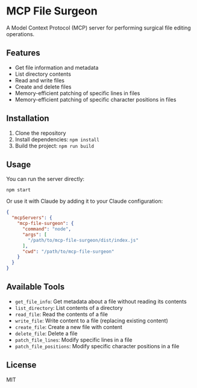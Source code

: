 # MCP File Surgeon

A Model Context Protocol (MCP) server for performing surgical file editing operations.

## Features

- Get file information and metadata
- List directory contents
- Read and write files
- Create and delete files
- Memory-efficient patching of specific lines in files
- Memory-efficient patching of specific character positions in files

## Installation

1. Clone the repository
2. Install dependencies: `npm install`
3. Build the project: `npm run build`

## Usage

You can run the server directly:

```
npm start
```

Or use it with Claude by adding it to your Claude configuration:

```json
{
  "mcpServers": {
    "mcp-file-surgeon": {
      "command": "node",
      "args": [
        "/path/to/mcp-file-surgeon/dist/index.js"
      ],
      "cwd": "/path/to/mcp-file-surgeon"
    }
  }
}
```

## Available Tools

- `get_file_info`: Get metadata about a file without reading its contents
- `list_directory`: List contents of a directory
- `read_file`: Read the contents of a file
- `write_file`: Write content to a file (replacing existing content)
- `create_file`: Create a new file with content
- `delete_file`: Delete a file
- `patch_file_lines`: Modify specific lines in a file
- `patch_file_positions`: Modify specific character positions in a file

## License

MIT

